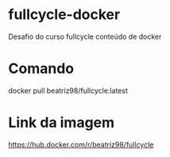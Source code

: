 # fullcycle-docker
Desafio do curso fullcycle conteúdo de docker

# Comando
docker pull beatriz98/fullcycle:latest
# Link da imagem
https://hub.docker.com/r/beatriz98/fullcycle
